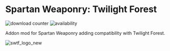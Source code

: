 # Spartan Weaponry: Twilight Forest
![download counter](https://cf.way2muchnoise.eu/full_533570_downloads.svg) 
![availability](https://cf.way2muchnoise.eu/versions/533570_all.svg)

Addon mod for Spartan Weaponry adding compatibility with Twilight Forest.

![swtf_logo_new](https://user-images.githubusercontent.com/31541291/193753112-5507bdd0-80b8-4a57-95f0-46e387c88704.png)
